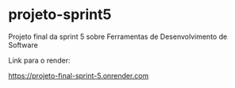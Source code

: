 # projeto-sprint5
Projeto final da sprint 5 sobre Ferramentas de Desenvolvimento de Software

Link para o render:

https://projeto-final-sprint-5.onrender.com

